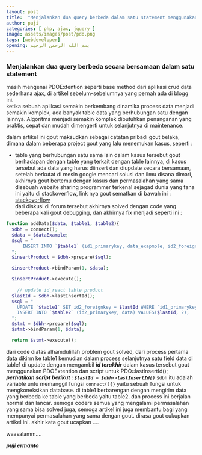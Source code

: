 ```yaml
---
layout: post
title:  "Menjalankan dua query berbeda dalam satu statement menggunakan PDOExtention"
author: puji
categories: [ php, ajax, jquery ]
image: assets/images/post/pdo.png
tags: [webdeveloper]
opening: بسم الله الرحمن الرحيم
---  
```



### Menjalankan dua query berbeda secara bersamaan dalam satu statement  

masih mengenai PDOExtention seperti base method dari aplikasi crud data sederhana ajax, di artikel sebelum-sebelumnya yang pernah ada di blogg ini.  
ketika sebuah aplikasi semakin berkembang dinamika process data menjadi semakin komplek, ada banyak table data yang berhubungan satu dengan lainnya. Algoritma menjadi semakin komplek dibutuhkan penanganan yang praktis, cepat dan mudah dimengerti untuk selanjutnya di maintenance.

dalam artikel ini gout maksudkan sebagai catatan pribadi gout belaka, dimana dalam beberapa project gout yang lalu menemukan kasus, seperti :  

* table yang berhubungan satu sama lain
dalam kasus tersebut gout berhadapan dengan table yang terkait dengan table lainnya, di kasus tersebut ada data yang harus diinsert dan diupdate secara bersamaan, setelah berkutat di mesin google mencari solusi dan ilmu disana dimari, akhirnya gout bertemu dengan kasus dan permasalahan yang sama disebuah website sharing programmer terkenal sejagad dunia yang fana ini yaitu di stackoverflow, link nya gout sematkan di bawah ini :  
[stackoverflow](https://stackoverflow.com/questions/14059172/insert-into-2-tables-with-pdo-mysql "Crud data sederhana dengan ajax jquery")  
dari diskusi di forum tersebut akhirnya solved dengan code yang beberapa kali gout debugging, dan akhirnya fix menjadi seperti ini :  

```php
function addData($data, $table1, $table2){
  $dbh = connect();
  $data = $dataExample;
  $sql = "
      INSERT INTO `$table1` (id1_primarykey, data_exapmple, id2_foreignkey) VALUES ('', ?, '');
  ";
  $insertProduct = $dbh->prepare($sql);

  $insertProduct->bindParam(1, $data);

  $insertProduct->execute();
  
    // update id_react table product
  $lastId = $dbh->lastInsertId();
  $sql = "
    UPDATE `$table1` SET id2_foreignkey = $lastId WHERE `id1_primarykey` = $lastId;
    INSERT INTO `$table2` (id2_primarykey, data) VALUES($lastId, ?);
  ";
  $stmt = $dbh->prepare($sql);
  $stmt->bindParam(1, $data);

  return $stmt->execute();

```  

dari code diatas alhamdulillah problem gout solved, dari process pertama data dikirm ke table1 kemudian dalam process selanjutnya satu field data di table1 di update dengan mengambil ***id terakhir*** dalam kasus tersebut gout menggunakan PDOExtention dan script untuk PDO::lastInsertId(); ***perhatikan script berikut : ```$lastId = $dbh->lastInsertId()```*** ```$dbh``` itu adalah variable untu memanggil fungsi ```connect(){}``` yaitu sebuah fungsi untuk mengkoneksikan database. di table1 berbarengan dengan mengirim data yang berbeda ke table yang berbeda yaitu table2. dan process ini berjalan normal dan lancar. semoga coders semua yang mengalami permasalahan yang sama bisa solved juga, semoga artikel ini juga membantu bagi yang mempunyai permasalahan yang sama dengan gout. dirasa gout cukupkan artikel ini. akhir kata gout ucapkan .... 

waasalamm....

***puji ermanto***  

